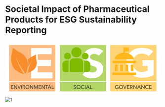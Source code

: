 # Societal Impact of Pharmaceutical Products for ESG Sustainability Reporting

![ESG](https://github.com/woonsupkim/BurdenofCare/blob/main/ESG.png)
![1](https://github.com/woonsupkim/BurdenofCare/tree/main/PPT/blob/1.png)
